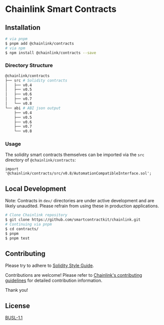 # Chainlink Smart Contracts

## Installation

```sh
# via pnpm
$ pnpm add @chainlink/contracts
# via npm
$ npm install @chainlink/contracts --save
```

### Directory Structure

```sh
@chainlink/contracts
├── src # Solidity contracts
│   ├── v0.4
│   ├── v0.5
│   ├── v0.6
│   ├── v0.7
│   └── v0.8
└── abi # ABI json output
    ├── v0.4
    ├── v0.5
    ├── v0.6
    ├── v0.7
    └── v0.8
```

### Usage

The solidity smart contracts themselves can be imported via the `src` directory of `@chainlink/contracts`:

```solidity
import '@chainlink/contracts/src/v0.8/AutomationCompatibleInterface.sol';

```

## Local Development

Note: Contracts in `dev/` directories are under active development and are likely unaudited. Please refrain from using these in production applications.

```bash
# Clone Chainlink repository
$ git clone https://github.com/smartcontractkit/chainlink.git
# Continuing via pnpm
$ cd contracts/
$ pnpm
$ pnpm test
```

## Contributing

Please try to adhere to [Solidity Style Guide](https://github.com/smartcontractkit/chainlink/blob/develop/contracts/STYLE.md).

Contributions are welcome! Please refer to
[Chainlink's contributing guidelines](https://github.com/smartcontractkit/chainlink/blob/develop/docs/CONTRIBUTING.md) for detailed
contribution information.

Thank you!

## License

[BUSL-1.1](https://spdx.org/licenses/BUSL-1.1.html)

